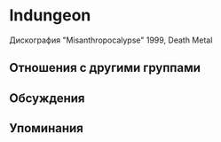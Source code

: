 # Indungeon

Дискография
"Misanthropocalypse" 1999, Death Metal

## Отношения с другими группами


## Обсуждения


## Упоминания

